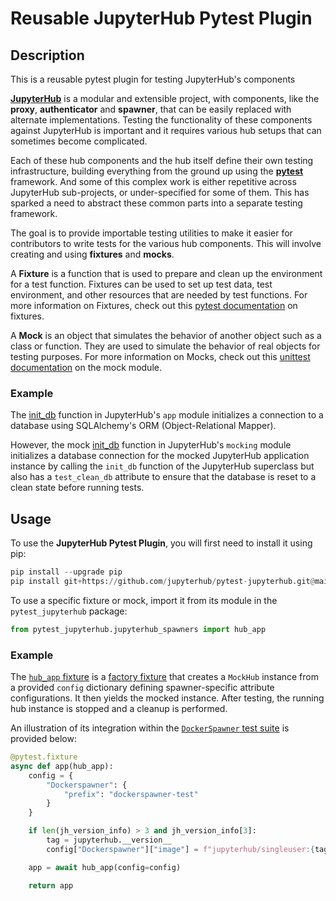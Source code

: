 # Reusable JupyterHub Pytest Plugin

## Description

This is a reusable pytest plugin for testing JupyterHub's components

[**JupyterHub**](https://github.com/jupyterhub/jupyterhub) is a modular and extensible project, with components, like the **proxy**, **authenticator** and **spawner**, that can be easily replaced with alternate implementations. Testing the functionality of these components against JupyterHub is important and it requires various hub setups that can sometimes become complicated.

Each of these hub components and the hub itself define their own testing infrastructure, building everything from the ground up using the [**pytest**](https://docs.pytest.org/en/7.2.x/) framework. And some of this complex work is either repetitive across JupyterHub sub-projects, or under-specified for some of them. This has sparked a need to abstract these common parts into a separate testing framework.

The goal is to provide importable testing utilities to make it easier for contributors to write tests for the various hub components.
This will involve creating and using **fixtures** and **mocks**.

A **Fixture** is a function that is used to prepare and clean up the environment for a test function. Fixtures can be used to set up test data, test environment, and other resources that are needed by test functions.
For more information on Fixtures, check out this [pytest documentation](https://docs.pytest.org/en/latest/explanation/fixtures.html) on fixtures.

A **Mock** is an object that simulates the behavior of another object such as a class or function. They are used to simulate the behavior of real objects for testing purposes.
For more information on Mocks, check out this [unittest documentation](https://docs.python.org/3/library/unittest.mock.html) on the mock module.

### Example

The [init_db](https://github.com/jupyterhub/jupyterhub/blob/336d7cfcfaf74087e4ee467d5e3d3bec0c25c3d0/jupyterhub/app.py#L1804) function in JupyterHub's `app` module initializes a connection to a database using SQLAlchemy's ORM (Object-Relational Mapper).

However, the mock [init_db](https://github.com/jupyterhub/jupyterhub/blob/336d7cfcfaf74087e4ee467d5e3d3bec0c25c3d0/jupyterhub/tests/mocking.py#L295) function in JupyterHub's `mocking` module initializes a database connection for the mocked JupyterHub application instance by calling the `init_db` function of the JupyterHub superclass but also has a `test_clean_db` attribute to ensure that the database is reset to a clean state before running tests.

## Usage

To use the **JupyterHub Pytest Plugin**, you will first need to install it using pip:

```python
pip install --upgrade pip
pip install git+https://github.com/jupyterhub/pytest-jupyterhub.git@main
```

To use a specific fixture or mock, import it from its module in the `pytest_jupyterhub` package:

```python
from pytest_jupyterhub.jupyterhub_spawners import hub_app
```

### Example

The [`hub_app` fixture](https://github.com/jupyterhub/pytest-jupyterhub/blob/829aad654cb69de56b227c7177a844a0b5ea8485/pytest_jupyterhub/jupyterhub_spawners.py#L42) is a [factory fixture](https://docs.pytest.org/en/latest/how-to/fixtures.html#factories-as-fixtures) that creates a `MockHub` instance from a provided `config` dictionary defining spawner-specific attribute configurations. It then yields the mocked instance. After testing, the running hub instance is stopped and a cleanup is performed.

An illustration of its integration within the [`DockerSpawner` test suite](https://github.com/jupyterhub/dockerspawner/blob/af2da8d06898406816193f7a68b21b776fc909b6/tests/conftest.py#L71) is provided below:

```python
@pytest.fixture
async def app(hub_app):
    config = {
        "Dockerspawner": {
            "prefix": "dockerspawner-test"
        }
    }

    if len(jh_version_info) > 3 and jh_version_info[3]:
        tag = jupyterhub.__version__
        config["Dockerspawner"]["image"] = f"jupyterhub/singleuser:{tag}"

    app = await hub_app(config=config)

    return app
```
